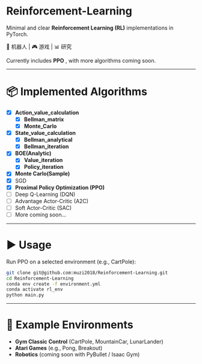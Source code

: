 # Reinforcement-Learning

Minimal and clear **Reinforcement Learning (RL)** implementations in PyTorch.

🤖 机器人 | 🎮 游戏 | 📊 研究

Currently includes  **PPO** , with more algorithms coming soon.

---

# 📦 Implemented Algorithms

* [X] **Action_value_calculation**
  * [X] **Bellman_matrix**
  * [X] **Monte_Carlo**
* [X] **State_value_calculation**
  * [X] **Bellman_analytical**
  * [X] **Bellman_iteration**
* [X] **BOE(Analytic)**
  * [X] **Value_iteration**
  * [X] **Policy_iteration**
* [X] **Monte Carlo(Sample)**
* [X] SGD
* [X] **Proximal Policy Optimization (PPO)**
* [ ] Deep Q-Learning (DQN)
* [ ] Advantage Actor-Critic (A2C)
* [ ] Soft Actor-Critic (SAC)
* [ ] More coming soon...

---

# ▶️ Usage

Run PPO on a selected environment (e.g., CartPole):

```bash
git clone git@github.com:muzi2018/Reinforcement-Learning.git
cd Reinforcement-Learning
conda env create -f environment.yml
conda activate rl_env
python main.py
```

---

# 🧪 Example Environments

* **Gym Classic Control** (CartPole, MountainCar, LunarLander)
* **Atari Games** (e.g., Pong, Breakout)
* **Robotics** (coming soon with PyBullet / Isaac Gym)
